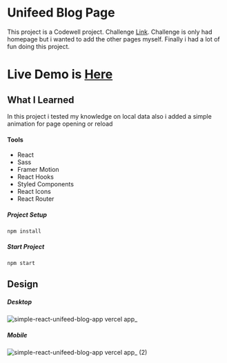 # Unifeed Blog Page

This project is a Codewell project. Challenge [Link](https://www.codewell.cc/challenges/unifeed-blog-page--608d9d5c747bad001532bd7c).
Challenge is only had homepage but i wanted to add the other pages myself. Finally i had a lot of fun doing this project.

# Live Demo is [Here](https://simple-react-unifeed-blog-app.vercel.app/)

## What I Learned

In this project i tested my knowledge on local data also i added a simple animation for page opening or reload

#### Tools 
 * React
 * Sass   
 * Framer Motion
 * React Hooks
 * Styled Components
 * React Icons
 * React Router 
 
 ##### Project Setup
 ```
 npm install
 ```
 ##### Start Project
 ```
 npm start
 ```

 ## Design
 ##### Desktop
 ![simple-react-unifeed-blog-app vercel app_](https://user-images.githubusercontent.com/75678744/196408358-77ef7a76-ed1c-4453-b4ac-bb93e2d9a75b.png)
 ##### Mobile
 ![simple-react-unifeed-blog-app vercel app_ (2)](https://user-images.githubusercontent.com/75678744/196408500-c254a06b-033b-4d23-ac73-55bd63ed955b.png)


